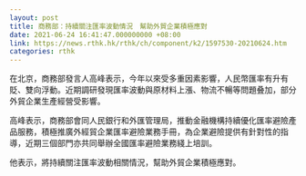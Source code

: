 ```yaml
---
layout: post
title: 商務部：持續關注匯率波動情況　幫助外貿企業積極應對
date: 2021-06-24 16:41:47.000000000 +08:00
link: https://news.rthk.hk/rthk/ch/component/k2/1597530-20210624.htm
categories: rthk
---
```


在北京，商務部發言人高峰表示，今年以來受多重因素影響，人民幣匯率有升有貶、雙向浮動。近期調研發現匯率波動與原材料上漲、物流不暢等問題叠加，部分外貿企業生產經營受影響。

高峰表示，商務部會同人民銀行和外匯管理局，推動金融機構持續優化匯率避險產品服務，積極推廣外經貿企業匯率避險業務手冊，為企業避險提供有針對性的指導，近期三個部門亦共同舉辦全國匯率避險業務綫上培訓。

他表示，將持續關注匯率波動相關情況，幫助外貿企業積極應對。
